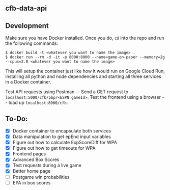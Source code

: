cfb-data-api
---

## Development

Make sure you have Docker installed. Once you do, `cd` into the repo and run the following commands:

```Shell
$ docker build -t <whatever you want to name the image> .
$ docker run --rm -d -it -p 8000:8000 --name=game-on-paper --memory=2g --cpus=2.0 <whatever you want to name the image>
```

This will setup the container just like how it would run on Google Cloud Run, installing all python and node dependencies and starting all three services in a Docker container.

Test API requests using Postman -- Send a GET request to `localhost:5000/cfb/pbp/<ESPN gameId>`.
Test the frontend using a browser -- load up `localhost:8000/cfb`.

## To-Do:

- [X] Docker container to encapsulate both services
- [X] Data manipulation to get epEnd input variables
- [X] Figure out how to calculate ExpScoreDiff for WPA
- [X] Figure out how to get timeouts for WPA
- [X] Frontend pages
- [X] Advanced Box Scores
- [X] Test requests during a live game
- [X] Better home page
- [ ] Postgame win probabilities
- [ ] EPA in box scores
